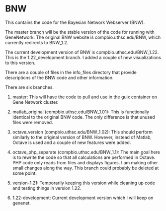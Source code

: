 # BNW

This contains the code for the Bayesian Network Webserver (BNW).

The master branch will be the stable version of the code for running with GeneNetwork. The original BNW website is compbio.uthsc.edu/BNW, which currently redirects to BNW_1.2.

The current development version of BNW is compbio.uthsc.edu/BNW_1.22. This is the 1.22_development branch. I added a couple of new visualizations to this version.

There are a couple of files in the info_files directory that provide descriptions of the BNW code and other information.

There are six branches.
1) master: This will have the code to pull and use in the guix container on Gene Network cluster.

2) matlab_original (compbio.uthsc.edu/BNW_1.01): This is functionally identical to the original BNW code. The only difference is that unused files were removed.

3) octave_version (compbio.uthsc.edu/BNW_1.02): This should perform similarly to the original version of BNW. However, instead of Matlab, Octave is used and a couple of new features were added.

4) octave_php_separate (compbio.uthsc.edu/BNW_1.1): The main goal here is to rewrite the code so that all calculations are performed in Octave. PHP code only reads from files and displays figures.  I am making other small changes along the way. This branch could probably be deleted at some point.

5) version-1.21: Temporarily keeping this version while cleaning up code and testing things in version 1.22.

6) 1.22-development: Current development version which I will keep on genenet.

